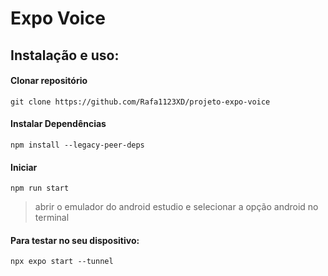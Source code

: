 # Expo Voice

## Instalação e uso:
#### Clonar repositório
```
git clone https://github.com/Rafa1123XD/projeto-expo-voice
```

#### Instalar Dependências
```
npm install --legacy-peer-deps
```

#### Iniciar
```
npm run start
```
> abrir o emulador do android estudio e selecionar a opção android no terminal

#### Para testar no seu dispositivo:
```
npx expo start --tunnel 
```
